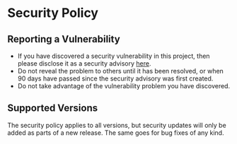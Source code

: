 # Security Policy

## Reporting a Vulnerability

- If you have discovered a security vulnerability in this project, then please disclose it as a security advisory [here](https://github.com/{{github_username}}/{{project-name}}/security/advisories/new).
- Do not reveal the problem to others until it has been resolved, or when 90 days have passed since the security advisory was first created.
- Do not take advantage of the vulnerability problem you have discovered.

## Supported Versions

The security policy applies to all versions, but security updates will only be added as parts of a new release. The same goes for bug fixes of any kind.
